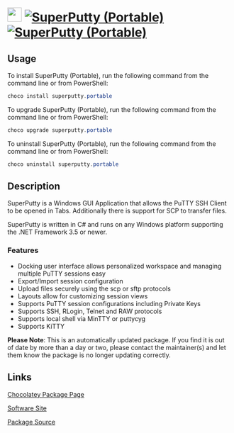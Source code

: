 ﻿# <img src="https://cdn.jsdelivr.net/gh/mkevenaar/chocolatey-packages@218fd53341b8400391b0efdb75f313d01cdcf984/icons/superputty.png" width="32" height="32"/> [![SuperPutty (Portable)](https://img.shields.io/chocolatey/v/superputty.portable.svg?label=SuperPutty+(Portable))](https://chocolatey.org/packages/superputty.portable) [![SuperPutty (Portable)](https://img.shields.io/chocolatey/dt/superputty.portable.svg)](https://chocolatey.org/packages/superputty.portable)

## Usage

To install SuperPutty (Portable), run the following command from the command line or from PowerShell:

```powershell
choco install superputty.portable
```

To upgrade SuperPutty (Portable), run the following command from the command line or from PowerShell:

```powershell
choco upgrade superputty.portable
```

To uninstall SuperPutty (Portable), run the following command from the command line or from PowerShell:

```powershell
choco uninstall superputty.portable
```

## Description

SuperPutty is a Windows GUI Application that allows the PuTTY SSH Client to be opened in Tabs. Additionally there is support for SCP to transfer files.

SuperPutty is written in C# and runs on any Windows platform supporting the .NET Framework 3.5 or newer.

### Features

* Docking user interface allows personalized workspace and managing multiple PuTTY sessions easy
* Export/Import session configuration
* Upload files securely using the scp or sftp protocols
* Layouts allow for customizing session views
* Supports PuTTY session configurations including Private Keys
* Supports SSH, RLogin, Telnet and RAW protocols
* Supports local shell via MinTTY or puttycyg
* Supports KiTTY

**Please Note**: This is an automatically updated package. If you find it is
out of date by more than a day or two, please contact the maintainer(s) and
let them know the package is no longer updating correctly.


## Links

[Chocolatey Package Page](https://chocolatey.org/packages/superputty.portable)

[Software Site](https://www.facebook.com/superputty)

[Package Source](https://github.com/mkevenaar/chocolatey-packages/tree/master/automatic/superputty.portable)

